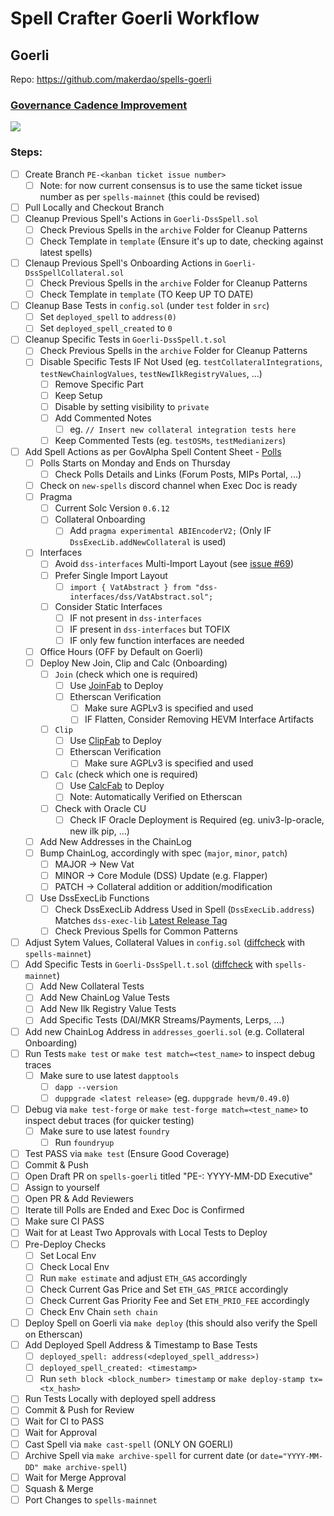 # Spell Crafter Goerli Workflow

## Goerli

Repo: https://github.com/makerdao/spells-goerli

### [Governance Cadence Improvement](https://forum.makerdao.com/t/governance-cadence-improvement/14972)

![](https://ipfs.io/ipfs/QmUqCvy7c8Qmzn7yZ6D3353wTqCZ3VDAwQKYB37pJ2BjXb)

### Steps:
* [ ] Create Branch `PE-<kanban ticket issue number>`
  * [ ] Note: for now current consensus is to use the same ticket issue number as per `spells-mainnet` (this could be revised)
* [ ] Pull Locally and Checkout Branch
* [ ] Cleanup Previous Spell's Actions in `Goerli-DssSpell.sol`
  * [ ] Check Previous Spells in the `archive` Folder for Cleanup Patterns
  * [ ] Check Template in `template` (Ensure it's up to date, checking against latest spells)
* [ ] Clenaup Previous Spell's Onboarding Actions in `Goerli-DssSpellCollateral.sol`
  * [ ] Check Previous Spells in the `archive` Folder for Cleanup Patterns
  * [ ] Check Template in `template` (TO Keep UP TO DATE)
* [ ] Cleanup Base Tests in `config.sol` (under `test` folder in `src`)
  * [ ] Set `deployed_spell` to `address(0)`
  * [ ] Set `deployed_spell_created` to `0`
* [ ] Cleanup Specific Tests in `Goerli-DssSpell.t.sol`
  * [ ] Check Previous Spells in the `archive` Folder for Cleanup Patterns
  * [ ] Disable Specific Tests IF Not Used (eg. `testCollateralIntegrations`, `testNewChainlogValues`, `testNewIlkRegistryValues`, ...)
    * [ ] Remove Specific Part
    * [ ] Keep Setup
    * [ ] Disable by setting visibility to `private`
    * [ ] Add Commented Notes
      * [ ] eg. `// Insert new collateral integration tests here`
    * [ ] Keep Commented Tests (eg. `testOSMs`, `testMedianizers`)
* [ ] Add Spell Actions as per GovAlpha Spell Content Sheet - [Polls](https://vote.makerdao.com/polling?network=mainnet)
  * [ ] Polls Starts on Monday and Ends on Thursday
    * [ ] Check Polls Details and Links (Forum Posts, MIPs Portal, ...)
  * [ ] Check on `new-spells` discord channel when Exec Doc is ready
  * [ ] Pragma
    * [ ] Current Solc Version `0.6.12`
    * [ ] Collateral Onboarding
      * [ ] Add `pragma experimental ABIEncoderV2;` (Only IF `DssExecLib.addNewCollateral` is used)
  * [ ] Interfaces
    * [ ] Avoid `dss-interfaces` Multi-Import Layout (see [issue #69](https://github.com/makerdao/dss-interfaces/issues/69))
    * [ ] Prefer Single Import Layout
      * [ ] `import { VatAbstract } from "dss-interfaces/dss/VatAbstract.sol";`
    * [ ] Consider Static Interfaces
      * [ ] IF not present in `dss-interfaces`
      * [ ] IF present in `dss-interfaces` but TOFIX
      * [ ] IF only few function interfaces are needed
  * [ ] Office Hours (OFF by Default on Goerli)
  * [ ] Deploy New Join, Clip and Calc (Onboarding)
    * [ ] `Join` (check which one is required)
      * [ ] Use [JoinFab](https://github.com/brianmcmichael/JoinFab) to Deploy
      * [ ] Etherscan Verification
        * [ ] Make sure AGPLv3 is specified and used
        * [ ] IF Flatten, Consider Removing HEVM Interface Artifacts
    * [ ] `Clip`
      * [ ] Use [ClipFab](https://github.com/makerdao/dss-deploy) to Deploy
      * [ ] Etherscan Verification
        * [ ] Make sure AGPLv3 is specified and used
    * [ ] `Calc` (check which one is required)
      * [ ] Use [CalcFab](https://github.com/makerdao/dss-deploy) to Deploy
      * [ ] Note: Automatically Verified on Etherscan
    * [ ] Check with Oracle CU
      * [ ] Check IF Oracle Deployment is Required (eg. univ3-lp-oracle, new ilk pip, ...)
  * [ ] Add New Addresses in the ChainLog
  * [ ] Bump ChainLog, accordingly with spec (`major`, `minor`, `patch`)
    * [ ] MAJOR -> New Vat
    * [ ] MINOR -> Core Module (DSS) Update (e.g. Flapper)
    * [ ] PATCH -> Collateral addition or addition/modification
  * [ ] Use DssExecLib Functions
    * [ ] Check DssExecLib Address Used in Spell (`DssExecLib.address`) Matches `dss-exec-lib` [Latest Release Tag](https://github.com/makerdao/dss-exec-lib/releases/latest)
    * [ ] Check Previous Spells for Common Patterns
* [ ] Adjust Sytem Values, Collateral Values in `config.sol` ([diffcheck](https://www.diffchecker.com/) with `spells-mainnet`)
* [ ] Add Specific Tests in `Goerli-DssSpell.t.sol` ([diffcheck](https://www.diffchecker.com/) with `spells-mainnet`)
  * [ ] Add New Collateral Tests
  * [ ] Add New ChainLog Value Tests
  * [ ] Add New Ilk Registry Value Tests
  * [ ] Add Specific Tests (DAI/MKR Streams/Payments, Lerps, ...)
* [ ] Add new ChainLog Address in `addresses_goerli.sol` (e.g. Collateral Onboarding)
* [ ] Run Tests `make test` or `make test match=<test_name>` to inspect debug traces
  * [ ] Make sure to use latest `dapptools`
    * [ ] `dapp --version`
    * [ ] `duppgrade <latest release>` (eg. `duppgrade hevm/0.49.0`)
* [ ] Debug via `make test-forge` or `make test-forge match=<test_name>` to inspect debut traces (for quicker testing)
  * [ ] Make sure to use latest `foundry`
    * [ ] Run `foundryup`
* [ ] Test PASS via `make test` (Ensure Good Coverage)
* [ ] Commit & Push
* [ ] Open Draft PR on `spells-goerli` titled "PE-<ticket number>: YYYY-MM-DD Executive"
* [ ] Assign to yourself
* [ ] Open PR & Add Reviewers
* [ ] Iterate till Polls are Ended and Exec Doc is Confirmed
* [ ] Make sure CI PASS
* [ ] Wait for at Least Two Approvals with Local Tests to Deploy
* [ ] Pre-Deploy Checks
  * [ ] Set Local Env
  * [ ] Check Local Env
  * [ ] Run `make estimate` and adjust `ETH_GAS` accordingly
  * [ ] Check Current Gas Price and Set `ETH_GAS_PRICE` accordingly
  * [ ] Check Current Gas Priority Fee and Set `ETH_PRIO_FEE` accordingly
  * [ ] Check Env Chain `seth chain`
* [ ] Deploy Spell on Goerli via `make deploy` (this should also verify the Spell on Etherscan)
* [ ] Add Deployed Spell Address & Timestamp to Base Tests
  * [ ] `deployed_spell: address(<deployed_spell_address>)`
  * [ ] `deployed_spell_created: <timestamp>`
  * [ ] Run `seth block <block_number> timestamp` or `make deploy-stamp tx=<tx_hash>`
* [ ] Run Tests Locally with deployed spell address
* [ ] Commit & Push for Review
* [ ] Wait for CI to PASS
* [ ] Wait for Approval
* [ ] Cast Spell via `make cast-spell` (ONLY ON GOERLI)
* [ ] Archive Spell via `make archive-spell` for current date (or `date="YYYY-MM-DD" make archive-spell`)
* [ ] Wait for Merge Approval
* [ ] Squash & Merge
* [ ] Port Changes to `spells-mainnet`
